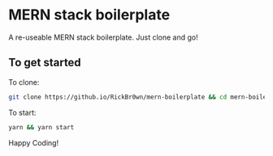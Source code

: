# MERN stack boilerplate

A re-useable MERN stack boilerplate. Just clone and go!

## To get started

To clone:
```bash
git clone https://github.io/RickBr0wn/mern-boilerplate && cd mern-boilerplate
```

To start:
```bash
yarn && yarn start
```

Happy Coding!